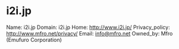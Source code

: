 
# i2i.jp

Name: i2i.jp
Domain: i2i.jp
Home: http://www.i2i.jp/
Privacy_policy: http://www.mfro.net/privacy/
Email: info@mfro.net
Owned_by: Mfro (Emufuro Corporation)
